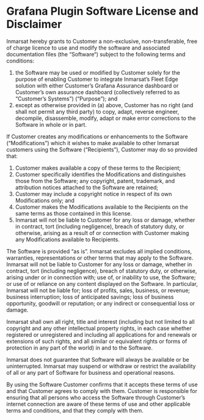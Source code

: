 # Grafana Plugin Software License and Disclaimer
Inmarsat hereby grants to Customer a non-exclusive, non-transferable, free of charge licence to use and modify the software and associated documentation files (the “Software“) subject to the following terms and conditions:

1. the Software may be used or modified by Customer solely for the purpose of enabling Customer to integrate Inmarsat’s Fleet Edge solution with either Customer’s Grafana Assurance dashboard or Customer’s own assurance dashboard (collectively referred to as “Customer’s Systems”) (“Purpose”); and
2. except as otherwise provided in (a) above, Customer has no right (and shall not permit any third party) to copy, adapt, reverse engineer, decompile, disassemble, modify, adapt or make error corrections to the Software in whole or in part.

If Customer creates any modifications or enhancements to the Software (“Modifications”) which it wishes to make available to other Inmarsat customers using the Software (“Recipients”), Customer may do so provided that:
1. Customer makes available a copy of these terms to the Recipient;
2. Customer specifically identifies the Modifications and distinguishes those from the Software;
any copyright, patent, trademark, and attribution notices attached to the Software are retained;
3. Customer may include a copyright notice in respect of its own Modifications only; and
4. Customer makes the Modifications available to the Recipients on the same terms as those contained in this license.
5. Inmarsat will not be liable to Customer for any loss or damage, whether in contract, tort (including negligence), breach of statutory duty, or otherwise, arising as a result of or connection with Customer making any Modifications available to Recipients.

The Software is provided “as is”. Inmarsat excludes all implied conditions, warranties, representations or other terms that may apply to the Software. Inmarsat will not be liable to Customer for any loss or damage, whether in contract, tort (including negligence), breach of statutory duty, or otherwise, arising under or in connection with; use of, or inability to use, the Software; or use of or reliance on any content displayed on the Software. In particular, Inmarsat will not be liable for; loss of profits, sales, business, or revenue; business interruption; loss of anticipated savings; loss of business opportunity, goodwill or reputation; or any indirect or consequential loss or damage.

Inmarsat shall own all right, title and interest (including but not limited to all copyright and any other intellectual property rights, in each case whether registered or unregistered and including all applications for and renewals or extensions of such rights, and all similar or equivalent rights or forms of protection in any part of the world) in and to the Software.

Inmarsat does not guarantee that Software will always be available or be uninterrupted. Inmarsat may suspend or withdraw or restrict the availability of all or any part of Software for business and operational reasons.

By using the Software Customer confirms that it accepts these terms of use and that Customer agrees to comply with them. Customer is responsible for ensuring that all persons who access the Software through Customer’s internet connection are aware of these terms of use and other applicable terms and conditions, and that they comply with them.
